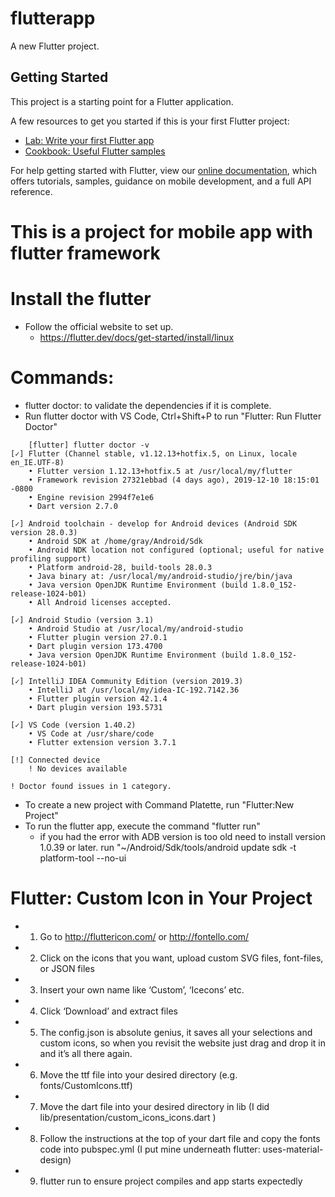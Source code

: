 # flutterapp

A new Flutter project.

## Getting Started

This project is a starting point for a Flutter application.

A few resources to get you started if this is your first Flutter project:

- [Lab: Write your first Flutter app](https://flutter.dev/docs/get-started/codelab)
- [Cookbook: Useful Flutter samples](https://flutter.dev/docs/cookbook)

For help getting started with Flutter, view our
[online documentation](https://flutter.dev/docs), which offers tutorials,
samples, guidance on mobile development, and a full API reference.


# This is a project for mobile app with flutter framework

# Install the flutter
- Follow the official website to set up.
	- https://flutter.dev/docs/get-started/install/linux
# Commands:
- flutter doctor: to validate the dependencies if it is complete.
- Run flutter doctor with VS Code, Ctrl+Shift+P to run "Flutter: Run Flutter Doctor"
```
	[flutter] flutter doctor -v
[✓] Flutter (Channel stable, v1.12.13+hotfix.5, on Linux, locale en_IE.UTF-8)
    • Flutter version 1.12.13+hotfix.5 at /usr/local/my/flutter
    • Framework revision 27321ebbad (4 days ago), 2019-12-10 18:15:01 -0800
    • Engine revision 2994f7e1e6
    • Dart version 2.7.0

[✓] Android toolchain - develop for Android devices (Android SDK version 28.0.3)
    • Android SDK at /home/gray/Android/Sdk
    • Android NDK location not configured (optional; useful for native profiling support)
    • Platform android-28, build-tools 28.0.3
    • Java binary at: /usr/local/my/android-studio/jre/bin/java
    • Java version OpenJDK Runtime Environment (build 1.8.0_152-release-1024-b01)
    • All Android licenses accepted.

[✓] Android Studio (version 3.1)
    • Android Studio at /usr/local/my/android-studio
    • Flutter plugin version 27.0.1
    • Dart plugin version 173.4700
    • Java version OpenJDK Runtime Environment (build 1.8.0_152-release-1024-b01)

[✓] IntelliJ IDEA Community Edition (version 2019.3)
    • IntelliJ at /usr/local/my/idea-IC-192.7142.36
    • Flutter plugin version 42.1.4
    • Dart plugin version 193.5731

[✓] VS Code (version 1.40.2)
    • VS Code at /usr/share/code
    • Flutter extension version 3.7.1

[!] Connected device
    ! No devices available

! Doctor found issues in 1 category.
```
- To create a new project with Command Platette, run "Flutter:New Project"
- To run the flutter app, execute the command "flutter run"
    - if you had the error with ADB version is too old need to install version 1.0.39 or later. run "~/Android/Sdk/tools/android update sdk -t platform-tool --no-ui


# Flutter: Custom Icon in Your Project
- 1. Go to http://fluttericon.com/ or http://fontello.com/
- 2. Click on the icons that you want, upload custom SVG files, font-files, or JSON files
- 3. Insert your own name like ‘Custom’, ‘Icecons’ etc.
- 4. Click ‘Download’ and extract files
- 5. The config.json is absolute genius, it saves all your selections and custom icons, so when you revisit the website just drag and drop it in and it’s all there again.
- 6. Move the ttf file into your desired directory (e.g. fonts/CustomIcons.ttf)
- 7. Move the dart file into your desired directory in lib (I did lib/presentation/custom_icons_icons.dart )
- 8. Follow the instructions at the top of your dart file and copy the fonts code into pubspec.yml (I put mine underneath flutter: uses-material-design)
- 9. flutter run to ensure project compiles and app starts expectedly


